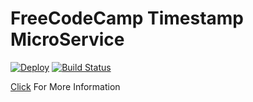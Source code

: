 # FreeCodeCamp Timestamp MicroService

[![Deploy](https://www.herokucdn.com/deploy/button.svg)](https://heroku.com/deploy?template=https://github.com/ferzerkerx/fcc-timestamp-ms)
[![Build Status](https://travis-ci.org/ferzerkerx/fcc-timestamp-ms.svg?branch=master)](https://travis-ci.org/ferzerkerx/fcc-timestamp-ms)

[Click](https://www.freecodecamp.com/challenges/timestamp-microservice) For More Information